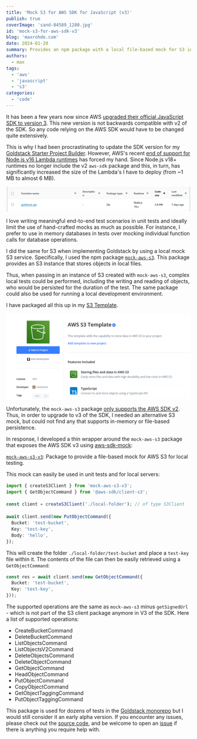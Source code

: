 ```yaml
---
title: 'Mock S3 for AWS SDK for JavaScript (v3)'
publish: true
coverImage: 'sand-84589_1280.jpg'
id: 'mock-s3-for-aws-sdk-v3'
blog: 'maxrohde.com'
date: 2024-01-20
summary: Provides an npm package with a local file-based mock for S3 in the AWS JavaScript SDK (v3).
authors:
  - max
tags:
  - 'aws'
  - 'javascript'
  - 's3'
categories:
  - 'code'
---
```


It has been a few years now since AWS [upgraded their official JavaScript SDK to version 3](https://aws.amazon.com/about-aws/whats-new/2020/12/aws-sdk-javascript-version-3-generally-available/). This new version is not backwards compatible with v2 of the SDK. So any code relying on the AWS SDK would have to be changed quite extensively.

This is why I had been procrastinating to update the SDK version for my [Goldstack Starter Project Builder](https://goldstack.party/). However, AWS's recent [end of support for Node.js v16 Lambda runtimes](https://awstip.com/action-required-aws-lambda-end-of-support-for-node-js-16-0576051e7cb4) has forced my hand. Since Node.js v18+ runtimes no longer include the v2 `aws-sdk` package and this, in turn, has significantly increased the size of the Lambda's I have to deploy (from ~1 MB to almost 6 MB).

![Function properties on AWS](images/Pasted%20image%2020240120063323.png)

I love writing meaningful end-to-end test scenarios in unit tests and ideally limit the use of hand-crafted mocks as much as possible. For instance, I prefer to use in memory databases in tests over mocking individual function calls for database operations.

I did the same for S3 when implementing Goldstack by using a local mock S3 service. Specifically, I used the npm package [`mock-aws-s3`](https://www.npmjs.com/package/mock-aws-s3). This package provides an S3 instance that stores objects in local files.

Thus, when passing in an instance of S3 created with `mock-aws-s3`, complex local tests could be performed, including the writing and reading of objects, who would be persisted for the duration of the test. The same package could also be used for running a local development environment.

I have packaged all this up in my [S3 Template](https://goldstack.party/templates/s3).

![Goldstack S3 Template](images/Pasted%20image%2020240120070224.png)

Unfortunately, the `mock-aws-s3` package [only supports the AWS SDK v2](https://github.com/MathieuLoutre/mock-aws-s3/issues/85#issuecomment-1879251191). Thus, in order to upgrade to v3 of the SDK, I needed an alternative S3 mock, but could not find any that supports in-memory or file-based persistence.

In response, I developed a thin wrapper around the `mock-aws-s3` package that exposes the AWS SDK v3 using [aws-sdk-mock](https://www.npmjs.com/package/aws-sdk-mock):

[`mock-aws-s3-v3`](https://www.npmjs.com/package/mock-aws-s3-v3):  Package to provide a file-based mock for AWS S3 for local testing.

This mock can easily be used in unit tests and for local servers:

```typescript
import { createS3Client } from 'mock-aws-s3-v3';
import { GetObjectCommand } from '@aws-sdk/client-s3';

const client = createS3Client('./local-folder'); // of type S3Client

await client.send(new PutObjectCommand({
  Bucket: 'test-bucket',
  Key: 'test-key',
  Body: 'hello',
});
```

This will create the folder `./local-folder/test-bucket` and place a `test-key` file within it. The contents of the file can then be easily retrieved using a `GetObjectCommand`:

```typescript
const res = await client.send(new GetObjectCommand({
  Bucket: 'test-bucket',
  Key: 'test-key',
}));
```
The supported operations are the same as `mock-aws-s3` minus `getSignedUrl` - which is not part of the S3 client package anymore in V3 of the SDK. Here a list of supported operations:

- CreateBucketCommand
- DeleteBucketCommand
- ListObjectsCommand
- ListObjectsV2Command
- DeleteObjectsCommand
- DeleteObjectCommand
- GetObjectCommand
- HeadObjectCommand
- PutObjectCommand
- CopyObjectCommand
- GetObjectTaggingCommand
- PutObjectTaggingCommand

This package is used for dozens of tests in the [Goldstack monorepo](https://github.com/search?q=repo%3Agoldstack%2Fgoldstack+%27mock-aws-s3-v3%27&type=code) but I would still consider it an early alpha version. If you encounter any issues, please check out the [source code](https://github.com/goldstack/goldstack/tree/master/workspaces/utils/packages/mock-aws-s3-v3), and be welcome to open an [issue](https://github.com/goldstack/goldstack/issues) if there is anything you require help with.






